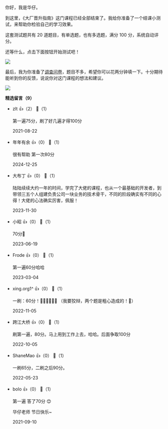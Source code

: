 你好，我是华仔。

到这里，《大厂晋升指南》这门课程已经全部结束了。我给你准备了一个结课小测试，来帮助你检验自己的学习效果。

这套测试题共有 20 道题目，有单选题，也有多选题，满分 100 分，系统自动评分。

还等什么，点击下面按钮开始测试吧！

[![](https://static001.geekbang.org/resource/image/28/a4/28d1be62669b4f3cc01c36466bf811a4.png?wh=1142%2A201)](http://time.geekbang.org/quiz/intro?act_id=369&exam_id=1059)

最后，我为你准备了[调查问卷](https://jinshuju.net/f/w77V00)，题目不多，希望你可以花两分钟填一下。十分期待能听到你的反馈，说说你对这门课程的想法和建议。

[![](https://static001.geekbang.org/resource/image/05/d4/05f2f7f105d18bfa5cb12c268d95e5d4.jpg?wh=1142%2A801)](https://jinshuju.net/f/w77V00)
<div><strong>精选留言（9）</strong></div><ul>
<li><span>zlt</span> 👍（2） 💬（1）<p>第一遍75分，刷了好几遍才得100分</p>2021-08-22</li><br/><li><span>年年有余</span> 👍（0） 💬（1）<p>很有帮助 第一次80分</p>2024-12-25</li><br/><li><span>大布丁</span> 👍（0） 💬（1）<p>陆陆续续大约一年的时间，学完了大佬的课程，也从一个最基础的开发者，到带领三五个人组建负责公司一块业务的技术骨干，不同的阶段确实有不同的心得！大佬的心法确实厉害，佩服！</p>2023-11-30</li><br/><li><span>小昭</span> 👍（0） 💬（1）<p>70分🧐</p>2023-06-19</li><br/><li><span>Frode</span> 👍（0） 💬（1）<p>第一遍60分哈哈</p>2023-03-04</li><br/><li><span>xing.org1^</span> 👍（0） 💬（1）<p>一刷：60分！🧎‍♂️🧎‍♂️🧎‍♂️
（我要狡辩，两个题是粗心造成的！🙈）</p>2022-11-05</li><br/><li><span>跨江大桥</span> 👍（0） 💬（1）<p>刷第一遍，80分。马上用到工作上去，哈哈。后面争取100分</p>2022-10-05</li><br/><li><span>ShaneMao</span> 👍（0） 💬（1）<p>一刷65分，二刷之后90分。 </p>2022-05-23</li><br/><li><span>bolo</span> 👍（0） 💬（1）<p>第一遍   答了70分 😊

华仔老师 节日快乐~</p>2021-09-10</li><br/>
</ul>